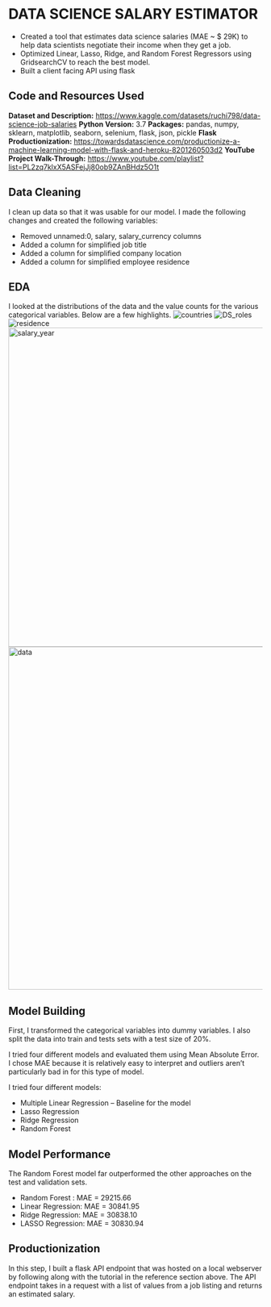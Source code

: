 # DATA SCIENCE SALARY ESTIMATOR 

* Created a tool that estimates data science salaries (MAE ~ $ 29K) to help data scientists negotiate their income when they get a job.
* Optimized Linear, Lasso, Ridge, and Random Forest Regressors using GridsearchCV to reach the best model.
* Built a client facing API using flask

## Code and Resources Used
**Dataset and Description:** https://www.kaggle.com/datasets/ruchi798/data-science-job-salaries
**Python Version:** 3.7
**Packages:** pandas, numpy, sklearn, matplotlib, seaborn, selenium, flask, json, pickle
**Flask Productionization:** https://towardsdatascience.com/productionize-a-machine-learning-model-with-flask-and-heroku-8201260503d2
**YouTube Project Walk-Through:** https://www.youtube.com/playlist?list=PL2zq7klxX5ASFejJj80ob9ZAnBHdz5O1t

## Data Cleaning
I clean up data so that it was usable for our model. I made the following changes and created the following variables:

* Removed unnamed:0, salary, salary_currency columns 
* Added a column for simplified job title
* Added a column for simplified company location
* Added a column for simplified employee residence

## EDA
I looked at the distributions of the data and the value counts for the various categorical variables. Below are a few highlights.
![countries](https://user-images.githubusercontent.com/44282495/208831528-79e98b40-3972-4e97-ac34-5e40bb42bb8d.png)
![DS_roles](https://user-images.githubusercontent.com/44282495/208831685-5a818266-5496-4c2a-993d-934d93e7cb98.png)
![residence](https://user-images.githubusercontent.com/44282495/208831702-f11ecce3-04b9-4787-bfad-c958306e6806.png)
<img width="633" alt="salary_year" src="https://user-images.githubusercontent.com/44282495/208831727-6c9ef283-5ec9-47b5-a56a-c98f470b9e79.png">
<img width="680" alt="data" src="https://user-images.githubusercontent.com/44282495/208831668-7d749baf-d2e6-4b9c-971f-5160cfaed0d8.png">

## Model Building
First, I transformed the categorical variables into dummy variables. I also split the data into train and tests sets with a test size of 20%.

I tried four different models and evaluated them using Mean Absolute Error. I chose MAE because it is relatively easy to interpret and outliers aren’t particularly bad in for this type of model.

I tried four different models:

* Multiple Linear Regression – Baseline for the model
* Lasso Regression
* Ridge Regression
* Random Forest 


## Model Performance
The Random Forest model far outperformed the other approaches on the test and validation sets.

* Random Forest : MAE = 29215.66
* Linear Regression: MAE = 30841.95
* Ridge Regression: MAE = 30838.10
* LASSO Regression: MAE = 30830.94

## Productionization
In this step, I built a flask API endpoint that was hosted on a local webserver by following along with the tutorial in the reference section above. The API endpoint takes in a request with a list of values from a job listing and returns an estimated salary.


